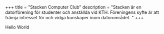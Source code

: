 +++
title = "Stacken Computer Club"
description = "Stacken är en datorförening för studenter och anställda vid KTH. Föreningens syfte är att främja intresset för och vidga kunskaper inom datorområdet. "
+++

Hello World
